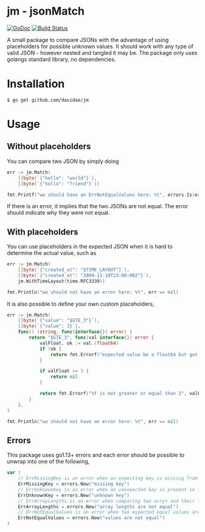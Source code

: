 # jm - jsonMatch
[![GoDoc](https://godoc.org/github.com/davidae/jm?status.svg)](https://godoc.org/github.com/davidae/jm)
[![Build Status](https://travis-ci.com/davidae/jm.svg "Travis CI status")](https://travis-ci.com/davidae/jm)

A small package to compare JSONs with the advantage of using placeholders for possible unknown values. 
It should work with any type of valid JSON - however nested and tangled it may be. The package only uses 
golangs standard library, no dependencies.

# Installation
```Shell
$ go get github.com/davidae/jm
```

# Usage
## Without placeholders
You can compare two JSON by simply doing
```go
err := jm.Match(
    []byte(`{"hello": "world"}`),
    []byte(`{"hello": "friend"}`))

fmt.Printf("we should have an ErrNotEqualValues here: %t", errors.Is(err, jm.ErrNotEqualValues))
```
If there is an error, it implies that the two JSONs are not equal. The error should indicate why they were not
equal. 

## With placeholders
You can use placeholders in the expected JSON when it is hard to determine the actual value, such as
```go
err := jm.Match(
    []byte(`{"created_at": "$TIME_LAYOUT"}`),
    []byte(`{"created_at": "2009-11-10T23:00:00Z"}`),
    jm.WithTimeLayout(time.RFC3339))

fmt.Println("we should not have an error here: %t", err == nil)
```
It is also possible to define your own custom placeholders,
```go
err := jm.Match(
    []byte(`{"value": "$GTE_3"}`),
    []byte(`{"value": 3}`),
    func() (string, func(interface{}) error) {
        return "$GTE_3", func(val interface{}) error {
            valFloat, ok := val.(float64)
            if !ok {
                return fmt.Errorf("expected value be a float64 but got: %T", val)
            }

            if valFloat >= 3 {
                return nil
            }

            return fmt.Errorf("%f is not greater or equal than 3", valFloat)
        }
    },
)

fmt.Println("we should not have an error here: %t", err == nil)	
```

## Errors
This package uses go1.13+ errors and each error should be possible to unwrap into one of the following,
```go
var (
	// ErrMissingKey is an error when an expecting key is missing from the JSON
	ErrMissingKey = errors.New("missing key")
	// ErrUnknownKey is an error when an unexpected key is present in the JSON
	ErrUnknownKey = errors.New("unknown key")
	// ErrArrayLengths is an error when comparing two arrys and their lengths are not equal
	ErrArrayLengths = errors.New("array lengths are not equal")
	// ErrNotEqualValues is an error when two expected equal values are not equal
	ErrNotEqualValues = errors.New("values are not equal")
)
```
